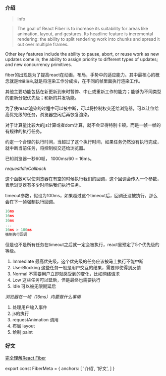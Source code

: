 ### 介绍

> info

> The goal of React Fiber is to increase its suitability for areas like animation, layout, and gestures. Its headline feature is incremental rendering: the ability to split rendering work into chunks and spread it out over multiple frames.

Other key features include the ability to pause, abort, or reuse work as new updates come in; the ability to assign priority to different types of updates; and new concurrency primitives.

fiber的出现是为了提高react在动画，布局，手势中的适应能力。其中最核心的概念就是`增量渲染`,就是将渲染工作分成块，在不同的帧里面执行渲染工作。

其他主要功能包括在新更新到来时暂停、中止或重新工作的能力；能够为不同类型的更新分配优先级；和新的并发功能。

为了使react渲染的过程中可以被中断，可以将控制权交还给浏览器，可以让位给高优先级的任务，浏览器空闲后再恢复渲染。

对于计算量比较大的js计算或者dom计算，就不会显得特别卡顿。而是一帧一帧的有规律的执行任务。

约定一个合理的执行时间，当超过了这个执行时间，如果任务仍然没有执行完成，就中断当前任务，将控制权交还给浏览器。

已知浏览器一秒60帧， 1000ms/60 = 16ms。

_requestIdleCallback_

这个函数可以使浏览器在有空的时候执行我们的回调，这个回调会传入一个参数，表示浏览器有多少时间供我们执行任务。

timeout参数，假设为100ms，如果超过这个timeout后，回调还没被执行，那么会在下一帧强制执行回调。

``` js
16ms
16ms
16ms
...
16ms > 100ms
强制执行回调
```

但是也不是所有任务在timeout之后就一定会被执行，react里预定了5个优先级的等级。

1. Immediate 最高优先级，这个优先级的任务应该被马上执行不能中断
1. UserBlocking 这些任务一般是用户交互的结果，需要即使得到反馈
1. Normal 不需要用户立即就感受到的变化，比如网络请求
1. Low 这些任务可以延后，但是最终也需要执行
1. Idle 可以被无限期延后

_浏览器在一帧（16ms）内要做什么事情_

1. 处理用户输入事件
1. js的执行
1. requestAnimation 调用
1. 布局 layout
1. 绘制 paint

### 好文

[完全理解React Fiber](http://www.ayqy.net/blog/dive-into-react-fiber/)

export const FiberMeta = {
  anchors: [
    '介绍',
    '好文',
  ]
}
